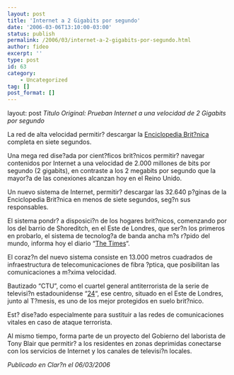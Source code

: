 ```yaml
---
layout: post
title: 'Internet a 2 Gigabits por segundo'
date: '2006-03-06T13:10:00-03:00'
status: publish
permalink: /2006/03/internet-a-2-gigabits-por-segundo.html
author: fideo
excerpt: ''
type: post
id: 63
category:
    - Uncategorized
tag: []
post_format: []
---
```

layout: post
*Titulo Original: Prueban Internet a una velocidad de 2 Gigabits por segundo*

La red de alta velocidad permitir? descargar la [Enciclopedia Brit?nica](http://www.britannica.com/ "Enciclopedia Brit?nica") completa en siete segundos.

Una mega red dise?ada por cient?ficos brit?nicos permitir? navegar contenidos por Internet a una velocidad de 2.000 millones de bits por segundo (2 gigabits), en contraste a los 2 megabits por segundo que la mayor?a de las conexiones alcanzan hoy en el Reino Unido.

Un nuevo sistema de Internet, permitir? descargar las 32.640 p?ginas de la Enciclopedia Brit?nica en menos de siete segundos, seg?n sus responsables.

El sistema pondr? a disposici?n de los hogares brit?nicos, comenzando por los del barrio de Shoreditch, en el Este de Londres, que ser?n los primeros en probarlo, el sistema de tecnolog?a de banda ancha m?s r?pido del mundo, informa hoy el diario “[The Times](http://www.timesonline.co.uk/article/0,,2-2072201,00.html "The Times (Diario de Inglaterra)")“.

El coraz?n del nuevo sistema consiste en 13.000 metros cuadrados de infraestructura de telecomunicaciones de fibra ?ptica, que posibilitan las comunicaciones a m?xima velocidad.

Bautizado “CTU”, como el cuartel general antiterrorista de la serie de televisi?n estadounidense “[24](http://www.fox.com/24/ "24")“, ese centro, situado en el Este de Londres, junto al T?mesis, es uno de los mejor protegidos en suelo brit?nico.

Est? dise?ado especialmente para sustituir a las redes de comunicaciones vitales en caso de ataque terrorista.

Al mismo tiempo, forma parte de un proyecto del Gobierno del laborista de Tony Blair que permitir? a los residentes en zonas deprimidas conectarse con los servicios de Internet y los canales de televisi?n locales.

 *Publicado en Clar?n el 06/03/2006*
